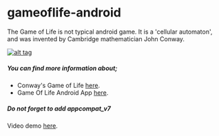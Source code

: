 # gameoflife-android
The Game of Life is not typical android game. It is a 'cellular automaton', and was invented by Cambridge mathematician John Conway.

[![alt tag](https://upload.wikimedia.org/wikipedia/en/7/77/Android-app-on-google-play.svg)](https://play.google.com/store/apps/details?id=com.mcg.gameoflife)
##### You can find more information about;
* Conway's Game of Life [here](http://tr.wikipedia.org/wiki/Conway%27in_Hayat_Oyunu).
* Game Of Life Android App [here](http://mcemilg.blogspot.com).

##### Do not forget to add appcompat_v7
Video demo [here](http://youtu.be/dYfBsG_vlqg).
